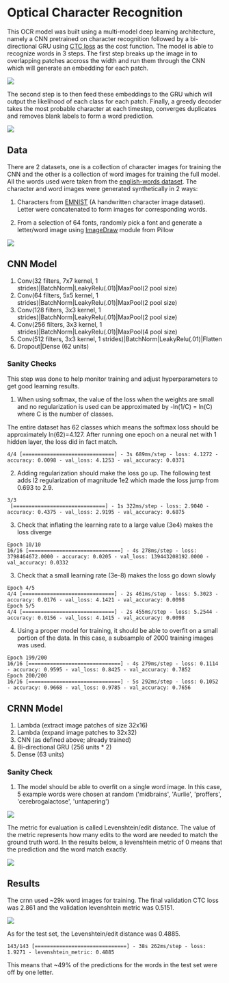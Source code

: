 # Optical Character Recognition

This OCR model was built using a multi-model deep learning architecture, namely a CNN pretrained on character recognition followed by a bi-directional GRU using [CTC loss](https://distill.pub/2017/ctc/) as the cost function.
The model is able to recognize words in 3 steps. The first step breaks up the image in to overlapping patches accross the width and run them through the CNN which will generate an embedding for each patch. 

![](https://github.com/peterbacalso/ocr/blob/master/assets/demo.gif)

The second step is to then feed these embeddings to the GRU which will output the likelihood of each class for each patch. 
Finally, a greedy decoder takes the most probable character at each timestep, converges duplicates and removes blank labels to form a word prediction.

![](https://github.com/peterbacalso/ocr/blob/master/assets/pipeline.png)

## Data

There are 2 datasets, one is a collection of character images for training the CNN and the other is a collection of word images for training the full model.
All the words used were taken from the [english-words dataset](https://github.com/dwyl/english-words). The character and word images were generated synthetically in 2 ways:

1. Characters from [EMNIST](https://www.nist.gov/itl/products-and-services/emnist-dataset) (A handwritten character image dataset). Letter were concatenated to form images for corresponding words.

2. From a selection of 64 fonts, randomly pick a font and generate a letter/word image using [ImageDraw](https://pillow.readthedocs.io/en/stable/reference/ImageDraw.html) module from Pillow

![](https://github.com/peterbacalso/ocr/blob/master/assets/sample_words.png)

## CNN Model

1. Conv(32 filters, 7x7 kernel, 1 strides)|BatchNorm|LeakyRelu(.01)|MaxPool(2 pool size)
2. Conv(64 filters, 5x5 kernel, 1 strides)|BatchNorm|LeakyRelu(.01)|MaxPool(2 pool size)
3. Conv(128 filters, 3x3 kernel, 1 strides)|BatchNorm|LeakyRelu(.01)|MaxPool(2 pool size)
4. Conv(256 filters, 3x3 kernel, 1 strides)|BatchNorm|LeakyRelu(.01)|MaxPool(4 pool size)
5. Conv(512 filters, 3x3 kernel, 1 strides)|BatchNorm|LeakyRelu(.01)|Flatten
6. Dropout|Dense (62 units)

### Sanity Checks

This step was done to help monitor training and adjust hyperparameters to get good learning results.

1. When using softmax, the value of the loss when the weights are small and no regularization is used can be approximated by -ln(1/C) = ln(C) where C is the number of classes.

The entire dataset has 62 classes which means the softmax loss should be approximately ln(62)=4.127. After running one epoch on a neural net with 1 hidden layer, the loss did in fact match.
```
4/4 [==============================] - 3s 689ms/step - loss: 4.1272 - accuracy: 0.0098 - val_loss: 4.1253 - val_accuracy: 0.0371
```
2. Adding regularization should make the loss go up. The following test adds l2 regularization of magnitude 1e2 which made the loss jump from 0.693 to 2.9.
```
3/3
 [==============================] - 1s 322ms/step - loss: 2.9040 - accuracy: 0.4375 - val_loss: 2.9195 - val_accuracy: 0.6875
```
3. Check that inflating the learning rate to a large value (3e4) makes the loss diverge
```
Epoch 10/10
16/16 [==============================] - 4s 278ms/step - loss: 3798464672.0000 - accuracy: 0.0205 - val_loss: 139443208192.0000 - val_accuracy: 0.0332
```
3. Check that a small learning rate (3e-8) makes the loss go down slowly
```
Epoch 4/5
4/4 [==============================] - 2s 461ms/step - loss: 5.3023 - accuracy: 0.0176 - val_loss: 4.1421 - val_accuracy: 0.0098
Epoch 5/5
4/4 [==============================] - 2s 455ms/step - loss: 5.2544 - accuracy: 0.0156 - val_loss: 4.1415 - val_accuracy: 0.0098
```
4. Using a proper model for training, it should be able to overfit on a small portion of the data. In this case, a subsample of 2000 training images was used.
```
Epoch 199/200
16/16 [==============================] - 4s 279ms/step - loss: 0.1114 - accuracy: 0.9595 - val_loss: 0.8425 - val_accuracy: 0.7852
Epoch 200/200
16/16 [==============================] - 5s 292ms/step - loss: 0.1052 - accuracy: 0.9668 - val_loss: 0.9785 - val_accuracy: 0.7656
```

## CRNN Model

1. Lambda (extract image patches of size 32x16)
2. Lambda (expand image patches to 32x32)
3. CNN (as defined above; already trained)
4. Bi-directional GRU (256 units * 2)
5. Dense (63 units)

### Sanity Check

1. The model should be able to overfit on a single word image. In this case, 5 example words were chosen at random ('midbrains', 'Aurlie', 'proffers', 'cerebrogalactose', 'untapering')

![](https://github.com/peterbacalso/ocr/blob/master/assets/overfit_words.png)

The metric for evaluation is called Levenshtein/edit distance. The value of the metric represents how many edits to the word are needed to match the ground truth word. 
In the results below, a levenshtein metric of 0 means that the prediction and the word match exactly.

![](https://github.com/peterbacalso/ocr/blob/master/assets/overfit.png)

## Results

The crnn used ~29k word images for training. The final validation CTC loss was 2.861 and the validation levenshtein metric was 0.5151.

![](https://github.com/peterbacalso/ocr/blob/master/assets/val_metrics.png)

As for the test set, the Levenshtein/edit distance was 0.4885.
```
143/143 [==============================] - 38s 262ms/step - loss: 1.9271 - levenshtein_metric: 0.4885
```
This means that ~49% of the predictions for the words in the test set were off by one letter.


